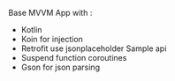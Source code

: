 Base MVVM App with :

- Kotlin 
- Koin for injection 
- Retrofit use jsonplaceholder Sample api 
- Suspend function coroutines 
- Gson for json parsing 

